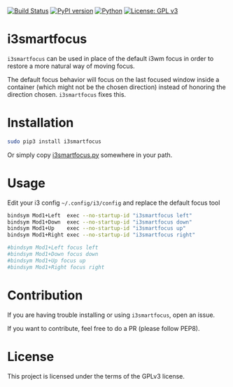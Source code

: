 [![Build Status](https://travis-ci.org/deadc0de6/i3smartfocus.svg?branch=master)](https://travis-ci.org/deadc0de6/i3smartfocus)
[![PyPI version](https://badge.fury.io/py/i3smartfocus.svg)](https://badge.fury.io/py/i3smartfocus)
[![Python](https://img.shields.io/pypi/pyversions/i3smartfocus.svg)](https://pypi.python.org/pypi/i3smartfocus)
[![License: GPL v3](https://img.shields.io/badge/License-GPL%20v3-blue.svg)](http://www.gnu.org/licenses/gpl-3.0)

# i3smartfocus

`i3smartfocus` can be used in place of the default i3wm focus in order
to restore a more natural way of moving focus.

The default focus behavior will focus on the last focused window inside
a container (which might not be the chosen direction) instead of honoring
the direction chosen. `i3smartfocus` fixes this.

# Installation

```bash
sudo pip3 install i3smartfocus
```

Or simply copy [i3smartfocus.py](https://github.com/deadc0de6/i3smartfocus/blob/main/i3smartfocus/i3smartfocus.py)
somewhere in your path.

# Usage

Edit your i3 config `~/.config/i3/config` and replace the default focus tool
```bash
bindsym Mod1+Left  exec --no-startup-id "i3smartfocus left"
bindsym Mod1+Down  exec --no-startup-id "i3smartfocus down"
bindsym Mod1+Up    exec --no-startup-id "i3smartfocus up"
bindsym Mod1+Right exec --no-startup-id "i3smartfocus right"

#bindsym Mod1+Left focus left
#bindsym Mod1+Down focus down
#bindsym Mod1+Up focus up
#bindsym Mod1+Right focus right
```

# Contribution

If you are having trouble installing or using `i3smartfocus`, open an issue.

If you want to contribute, feel free to do a PR (please follow PEP8).

# License

This project is licensed under the terms of the GPLv3 license.
